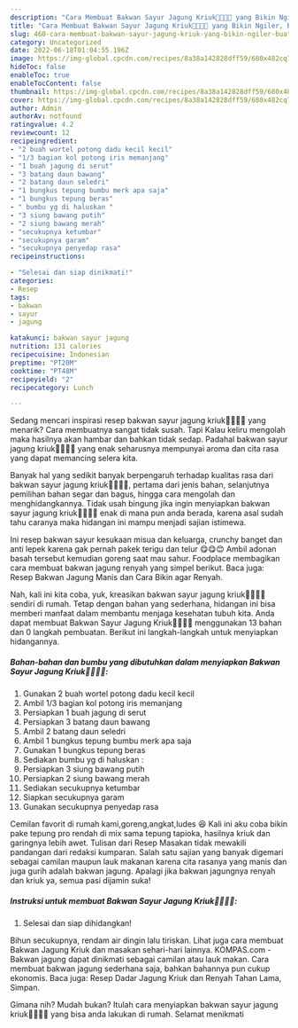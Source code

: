 ```yaml
---
description: "Cara Membuat Bakwan Sayur Jagung Kriuk🌽🌽🌾🌾 yang Bikin Ngiler, Buat Buka Puasa Bisa Manjain Lidah"
title: "Cara Membuat Bakwan Sayur Jagung Kriuk🌽🌽🌾🌾 yang Bikin Ngiler, Buat Buka Puasa Bisa Manjain Lidah"
slug: 460-cara-membuat-bakwan-sayur-jagung-kriuk-yang-bikin-ngiler-buat-buka-puasa-bisa-manjain-lidah
category: Uncategorized
date: 2022-06-18T01:04:55.196Z
image: https://img-global.cpcdn.com/recipes/8a38a142828dff59/680x482cq70/bakwan-sayur-jagung-kriuk-foto-resep-utama.jpg
hideToc: false
enableToc: true
enableTocContent: false
thumbnail: https://img-global.cpcdn.com/recipes/8a38a142828dff59/680x482cq70/bakwan-sayur-jagung-kriuk-foto-resep-utama.jpg
cover: https://img-global.cpcdn.com/recipes/8a38a142828dff59/680x482cq70/bakwan-sayur-jagung-kriuk-foto-resep-utama.jpg
author: Admin
authorAv: notfound
ratingvalue: 4.2
reviewcount: 12
recipeingredient:
- "2 buah wortel potong dadu kecil kecil"
- "1/3 bagian kol potong iris memanjang"
- "1 buah jagung di serut"
- "3 batang daun bawang"
- "2 batang daun seledri"
- "1 bungkus tepung bumbu merk apa saja"
- "1 bungkus tepung beras"
- " bumbu yg di haluskan "
- "3 siung bawang putih"
- "2 siung bawang merah"
- "secukupnya ketumbar"
- "secukupnya garam"
- "secukupnya penyedap rasa"
recipeinstructions:

- "Selesai dan siap dinikmati!"
categories:
- Resep
tags:
- bakwan
- sayur
- jagung

katakunci: bakwan sayur jagung 
nutrition: 131 calories
recipecuisine: Indonesian
preptime: "PT20M"
cooktime: "PT48M"
recipeyield: "2"
recipecategory: Lunch

---
```



Sedang mencari inspirasi resep bakwan sayur jagung kriuk🌽🌽🌾🌾 yang menarik? Cara membuatnya sangat tidak susah. Tapi Kalau keliru mengolah maka hasilnya akan hambar dan bahkan tidak sedap. Padahal bakwan sayur jagung kriuk🌽🌽🌾🌾 yang enak seharusnya mempunyai aroma dan cita rasa yang dapat memancing selera kita.


Banyak hal yang sedikit banyak berpengaruh terhadap kualitas rasa dari bakwan sayur jagung kriuk🌽🌽🌾🌾, pertama dari jenis bahan, selanjutnya pemilihan bahan segar dan bagus, hingga cara mengolah dan menghidangkannya. Tidak usah bingung jika ingin menyiapkan bakwan sayur jagung kriuk🌽🌽🌾🌾 enak di mana pun anda berada, karena asal sudah tahu caranya maka hidangan ini mampu menjadi sajian istimewa.

Ini resep bakwan sayur kesukaan misua dan keluarga, crunchy banget dan anti lepek karena gak pernah pakek terigu dan telur 😋😋😊 Ambil adonan basah tersebut kemudian goreng saat mau sahur. Foodplace membagikan cara membuat bakwan jagung renyah yang simpel berikut. Baca juga: Resep Bakwan Jagung Manis dan Cara Bikin agar Renyah.


Nah, kali ini kita coba, yuk, kreasikan bakwan sayur jagung kriuk🌽🌽🌾🌾 sendiri di rumah. Tetap dengan bahan yang sederhana, hidangan ini bisa memberi manfaat dalam membantu menjaga kesehatan tubuh kita. Anda dapat membuat Bakwan Sayur Jagung Kriuk🌽🌽🌾🌾 menggunakan 13 bahan dan 0 langkah pembuatan. Berikut ini langkah-langkah untuk menyiapkan hidangannya.

<!--inarticleads1-->

##### Bahan-bahan dan bumbu yang dibutuhkan dalam menyiapkan Bakwan Sayur Jagung Kriuk🌽🌽🌾🌾:

1. Gunakan 2 buah wortel potong dadu kecil kecil
1. Ambil 1/3 bagian kol potong iris memanjang
1. Persiapkan 1 buah jagung di serut
1. Persiapkan 3 batang daun bawang
1. Ambil 2 batang daun seledri
1. Ambil 1 bungkus tepung bumbu merk apa saja
1. Gunakan 1 bungkus tepung beras
1. Sediakan  bumbu yg di haluskan :
1. Persiapkan 3 siung bawang putih
1. Persiapkan 2 siung bawang merah
1. Sediakan secukupnya ketumbar
1. Siapkan secukupnya garam
1. Gunakan secukupnya penyedap rasa


Cemilan favorit di rumah kami,goreng,angkat,ludes 😆 Kali ini aku coba bikin pake tepung pro rendah di mix sama tepung tapioka, hasilnya kriuk dan garingnya lebih awet. Tulisan dari Resep Masakan tidak mewakili pandangan dari redaksi kumparan. Salah satu sajian yang banyak digemari sebagai camilan maupun lauk makanan karena cita rasanya yang manis dan juga gurih adalah bakwan jagung. Apalagi jika bakwan jagungnya renyah dan kriuk ya, semua pasi dijamin suka! 

<!--inarticleads2-->

##### Instruksi untuk membuat Bakwan Sayur Jagung Kriuk🌽🌽🌾🌾:


1. Selesai dan siap dihidangkan!

Bihun secukupnya, rendam air dingin lalu tiriskan. Lihat juga cara membuat Bakwan Jagung Kriuk dan masakan sehari-hari lainnya. KOMPAS.com - Bakwan jagung dapat dinikmati sebagai camilan atau lauk makan. Cara membuat bakwan jagung sederhana saja, bahkan bahannya pun cukup ekonomis. Baca juga: Resep Dadar Jagung Kriuk dan Renyah Tahan Lama, Simpan. 

Gimana nih? Mudah bukan? Itulah cara menyiapkan bakwan sayur jagung kriuk🌽🌽🌾🌾 yang bisa anda lakukan di rumah. Selamat menikmati
